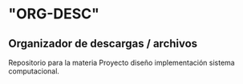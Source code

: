 # "ORG-DESC"
## Organizador de descargas / archivos
Repositorio para la materia Proyecto diseño implementación sistema computacional.
